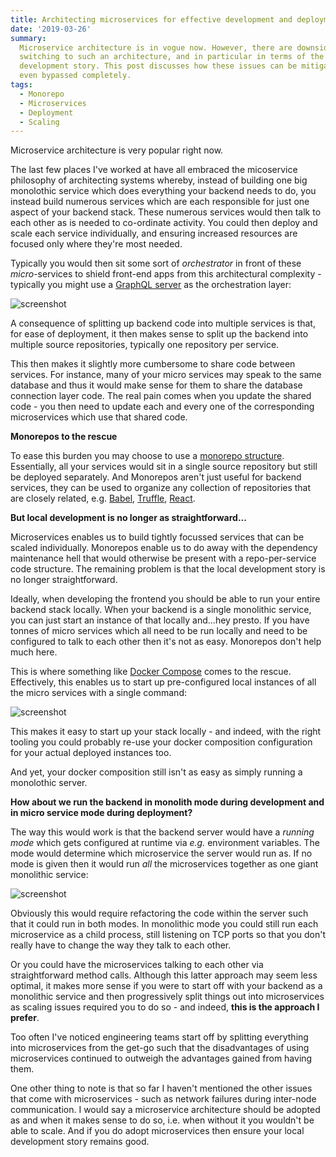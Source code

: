 ```yaml
---
title: Architecting microservices for effective development and deployment
date: '2019-03-26'
summary:
  Microservice architecture is in vogue now. However, there are downsides of
  switching to such an architecture, and in particular in terms of the local
  development story. This post discusses how these issues can be mitigated and
  even bypassed completely.
tags:
  - Monorepo
  - Microservices
  - Deployment
  - Scaling
---
```


Microservice architecture is very popular right now.

The last few places I've worked at have all embraced the micoservice
philosophy of architecting systems whereby, instead of building one big
monolothic service which does everything your backend needs to do, you instead
build numerous services which are each responsible for just one aspect of your
backend stack. These numerous services would then talk to each other as is
needed to co-ordinate activity. You could then deploy and scale each service
individually, and ensuring increased resources are focused only where they're most
needed.

Typically you would then sit some sort of
_orchestrator_ in front of these _micro_-services to shield front-end apps from
this architectural complexity - typically you might use a [GraphQL server](https://www.apollographql.com/docs/apollo-server/) as the orchestration layer:

![screenshot](client-server-microservices.png)

A consequence of splitting up backend code into multiple services is that, for
ease of deployment, it then makes sense to split up the backend into multiple
source repositories, typically one repository per service.

This then makes it slightly more cumbersome to share code between services.
For instance, many of your micro services may speak to the same database and
thus it would make sense for them to share the database connection layer code.
The real pain comes when you update the shared code - you then need to update
each and every one of the corresponding microservices which use that shared
code.

**Monorepos to the rescue**

To ease this burden you may choose to use a [monorepo structure](https://hackernoon.com/one-vs-many-why-we-moved-from-multiple-git-repos-to-a-monorepo-and-how-we-set-it-up-f4abb0cfe469). Essentially, all your
services would sit in a single source repository but still be deployed
separately. And Monorepos aren't just useful for backend services, they can be
used to organize any collection of repositories that are closely related, e.g.
[Babel](https://github.com/babel/babel), [Truffle](https://github.com/trufflesuite/truffle),
[React](https://github.com/facebook/react).

**But local development is no longer as straightforward...**

Microservices enables us to build tightly focussed services that can be scaled
individually. Monorepos enable us to do away with the dependency maintenance
hell that would otherwise be present with a repo-per-service code structure. The
remaining problem is that the local development story is no longer straightforward.

Ideally, when developing the frontend you should be able to run your entire
backend stack locally. When your backend is a single monolithic service, you
can just start an instance of that locally and...hey presto. If you have tonnes
of micro services which all need to be run locally and need to be configured
to talk to each other then it's not as easy. Monorepos don't help much here.

This is where something like
[Docker Compose](https://docs.docker.com/compose/) comes to the rescue.
Effectively, this enables us to start up pre-configured local instances of all
the micro services with a single command:

![screenshot](docker-compose.png)

This makes it easy to start up your stack locally - and indeed, with the right
tooling you could probably re-use your docker composition configuration for your
actual deployed instances too.

And yet, your docker composition still isn't as easy as simply running a
monolothic server.

**How about we run the backend in monolith mode during development and in micro
service mode during deployment?**

The way this would work is that the backend server would have a _running mode_
which gets configured at runtime via _e.g._ environment variables. The mode
would determine which microservice the server would run as. If no mode is
given then it would run _all_ the microservices together as one giant monolithic
service:

![screenshot](monolithic-dev-server.png)

Obviously this would require refactoring the code within the server such that
it could run in both modes. In monolithic mode you could still run each
microservice as a child process, still listening on TCP ports so that you
don't really have to change the way they talk to each other.

Or you could have the microservices talking to each other via straightforward method calls.
Although this latter approach may seem less optimal, it makes more sense if you
were to start off with your backend as a monolithic service and then
progressively split things out into microservices as scaling issues required
you to do so - and indeed, **this is the approach I prefer**.

Too often I've noticed engineering teams start off by splitting everything into
microservices from the get-go such that the disadvantages of using
microservices continued to outweigh the advantages gained from having them.

One other thing to note is that so far I haven't mentioned the other issues that
come with microservices - such as network failures during inter-node
communication. I would say a microservice architecture should be adopted as and
when it makes sense to do so, i.e. when without it you wouldn't be able to
scale. And if you do adopt microservices then ensure your local development
story remains good.
